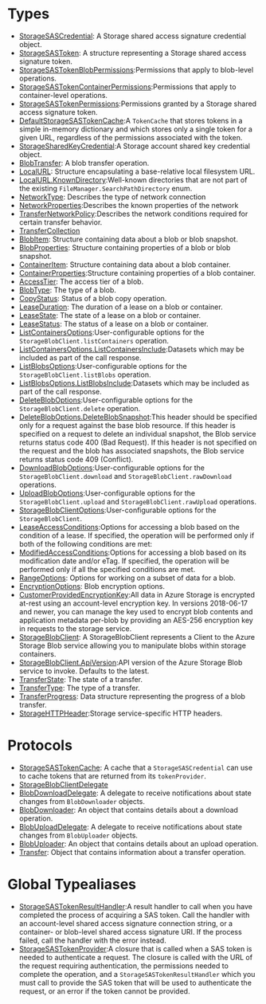 # Types

  - [StorageSASCredential](docs/storage/StorageSASCredential):​
    A Storage shared access signature credential object.
  - [StorageSASToken](docs/storage/StorageSASToken):​
    A structure representing a Storage shared access signature token.
  - [StorageSASTokenBlobPermissions](docs/storage/StorageSASTokenBlobPermissions):​
    Permissions that apply to blob-level operations.
  - [StorageSASTokenContainerPermissions](docs/storage/StorageSASTokenContainerPermissions):​
    Permissions that apply to container-level operations.
  - [StorageSASTokenPermissions](docs/storage/StorageSASTokenPermissions):​
    Permissions granted by a Storage shared access signature token.
  - [DefaultStorageSASTokenCache](docs/storage/DefaultStorageSASTokenCache):​
    A `TokenCache` that stores tokens in a simple in-memory dictionary and which stores only a single token for a given
    URL, regardless of the permissions associated with the token.
  - [StorageSharedKeyCredential](docs/storage/StorageSharedKeyCredential):​
    A Storage account shared key credential object.
  - [BlobTransfer](docs/storage/BlobTransfer):​
    A blob transfer operation.
  - [LocalURL](docs/storage/LocalURL):​
    Structure encapsulating a base-relative local filesystem URL.
  - [LocalURL.KnownDirectory](docs/storage/LocalURL_KnownDirectory):​
    Well-known directories that are not part of the existing `FileManager.SearchPathDirectory` enum.
  - [NetworkType](docs/storage/NetworkType):​
    Describes the type of network connection
  - [NetworkProperties](docs/storage/NetworkProperties):​
    Describes the known properties of the network
  - [TransferNetworkPolicy](docs/storage/TransferNetworkPolicy):​
    Describes the network conditions required for certain transfer behavior.
  - [TransferCollection](docs/storage/TransferCollection)
  - [BlobItem](docs/storage/BlobItem):​
    Structure containing data about a blob or blob snapshot.
  - [BlobProperties](docs/storage/BlobProperties):​
    Structure containing properties of a blob or blob snapshot.
  - [ContainerItem](docs/storage/ContainerItem):​
    Structure containing data about a blob container.
  - [ContainerProperties](docs/storage/ContainerProperties):​
    Structure containing properties of a blob container.
  - [AccessTier](docs/storage/AccessTier):​
    The access tier of a blob.
  - [BlobType](docs/storage/BlobType):​
    The type of a blob.
  - [CopyStatus](docs/storage/CopyStatus):​
    Status of a blob copy operation.
  - [LeaseDuration](docs/storage/LeaseDuration):​
    The duration of a lease on a blob or container.
  - [LeaseState](docs/storage/LeaseState):​
    The state of a lease on a blob or container.
  - [LeaseStatus](docs/storage/LeaseStatus):​
    The status of a lease on a blob or container.
  - [ListContainersOptions](docs/storage/ListContainersOptions):​
    User-configurable options for the `StorageBlobClient.listContainers` operation.
  - [ListContainersOptions.ListContainersInclude](docs/storage/ListContainersOptions_ListContainersInclude):​
    Datasets which may be included as part of the call response.
  - [ListBlobsOptions](docs/storage/ListBlobsOptions):​
    User-configurable options for the `StorageBlobClient.listBlobs` operation.
  - [ListBlobsOptions.ListBlobsInclude](docs/storage/ListBlobsOptions_ListBlobsInclude):​
    Datasets which may be included as part of the call response.
  - [DeleteBlobOptions](docs/storage/DeleteBlobOptions):​
    User-configurable options for the `StorageBlobClient.delete` operation.
  - [DeleteBlobOptions.DeleteBlobSnapshot](docs/storage/DeleteBlobOptions_DeleteBlobSnapshot):​
    This header should be specified only for a request against the base blob resource.
    If this header is specified on a request to delete an individual snapshot, the Blob
    service returns status code 400 (Bad Request).
    If this header is not specified on the request and the blob has associated snapshots,
    the Blob service returns status code 409 (Conflict).
  - [DownloadBlobOptions](docs/storage/DownloadBlobOptions):​
    User-configurable options for the `StorageBlobClient.download` and `StorageBlobClient.rawDownload` operations.
  - [UploadBlobOptions](docs/storage/UploadBlobOptions):​
    User-configurable options for the `StorageBlobClient.upload` and `StorageBlobClient.rawUpload` operations.
  - [StorageBlobClientOptions](docs/storage/StorageBlobClientOptions):​
    User-configurable options for the `StorageBlobClient`.
  - [LeaseAccessConditions](docs/storage/LeaseAccessConditions):​
    Options for accessing a blob based on the condition of a lease. If specified, the operation will be performed only
    if both of the following conditions are met:​
  - [ModifiedAccessConditions](docs/storage/ModifiedAccessConditions):​
    Options for accessing a blob based on its modification date and/or eTag. If specified, the operation will be
    performed only if all the specified conditions are met.
  - [RangeOptions](docs/storage/RangeOptions):​
    Options for working on a subset of data for a blob.
  - [EncryptionOptions](docs/storage/EncryptionOptions):​
    Blob encryption options.
  - [CustomerProvidedEncryptionKey](docs/storage/CustomerProvidedEncryptionKey):​
    All data in Azure Storage is encrypted at-rest using an account-level encryption key.
    In versions 2018-06-17 and newer, you can manage the key used to encrypt blob contents
    and application metadata per-blob by providing an AES-256 encryption key in requests to the storage service.
  - [StorageBlobClient](docs/storage/StorageBlobClient):​
    A StorageBlobClient represents a Client to the Azure Storage Blob service allowing you to manipulate blobs within
    storage containers.
  - [StorageBlobClient.ApiVersion](docs/storage/StorageBlobClient_ApiVersion):​
    API version of the Azure Storage Blob service to invoke. Defaults to the latest.
  - [TransferState](docs/storage/TransferState):​
    The state of a transfer.
  - [TransferType](docs/storage/TransferType):​
    The type of a transfer.
  - [TransferProgress](docs/storage/TransferProgress):​
    Data structure representing the progress of a blob transfer.
  - [StorageHTTPHeader](docs/storage/StorageHTTPHeader):​
    Storage service-specific HTTP headers.

# Protocols

  - [StorageSASTokenCache](docs/storage/StorageSASTokenCache):​
    A cache that a `StorageSASCredential` can use to cache tokens that are returned from its `tokenProvider`.
  - [StorageBlobClientDelegate](docs/storage/StorageBlobClientDelegate)
  - [BlobDownloadDelegate](docs/storage/BlobDownloadDelegate):​
    A delegate to receive notifications about state changes from `BlobDownloader` objects.
  - [BlobDownloader](docs/storage/BlobDownloader):​
    An object that contains details about a download operation.
  - [BlobUploadDelegate](docs/storage/BlobUploadDelegate):​
    A delegate to receive notifications about state changes from `BlobUploader` objects.
  - [BlobUploader](docs/storage/BlobUploader):​
    An object that contains details about an upload operation.
  - [Transfer](docs/storage/Transfer):​
    Object that contains information about a transfer operation.

# Global Typealiases

  - [StorageSASTokenResultHandler](docs/storage/StorageSASTokenResultHandler):​
    A result handler to call when you have completed the process of acquiring a SAS token. Call the handler with an
    account-level shared access signature connection string, or a container- or blob-level shared access signature URI.
    If the process failed, call the handler with the error instead.
  - [StorageSASTokenProvider](docs/storage/StorageSASTokenProvider):​
    A closure that is called when a SAS token is needed to authenticate a request. The closure is called with the
    URL of the request requiring authentication, the permissions needed to complete the operation, and a
    `StorageSASTokenResultHandler` which you must call to provide the SAS token that will be used to authenticate the
    request, or an error if the token cannot be provided.
